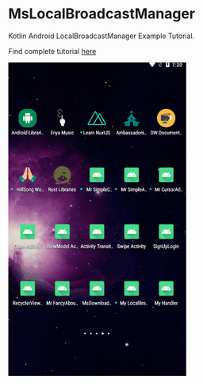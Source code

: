 # MsLocalBroadcastManager
Kotlin Android LocalBroadcastManager Example Tutorial.

Find complete tutorial [here](https://camposha.info/android-examples/android-broadcastreceiver/)

![LocalBroadcastManager Example](MsLocalBroadcastManager.gif)
